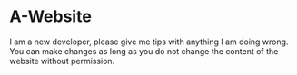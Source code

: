 # A-Website
I am a new developer, please give me tips with anything I am doing wrong.  
You can make changes as long as you do not change the content of the website without permission. 
